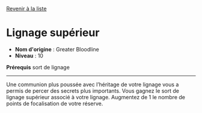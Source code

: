 [Revenir à la liste](..)

# Lignage supérieur

 * **Nom d'origine** : Greater Bloodline
 * **Niveau** : 10


<p><strong>Prérequis</strong> sort de lignage</p>
<hr>
<p>Une communion plus poussée avec l’héritage de votre lignage vous a permis de percer des secrets plus importants. Vous gagnez le sort de lignage supérieur associé à votre lignage. Augmentez de 1 le nombre de points de focalisation de votre réserve.</p>